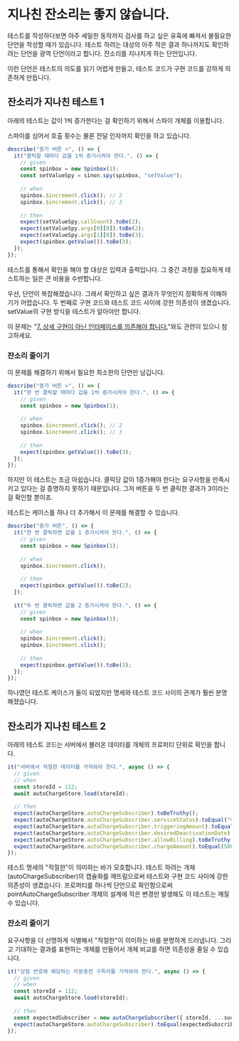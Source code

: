# 지나친 잔소리는 좋지 않습니다.

테스트를 작성하다보면 아주 세밀한 동작까지 검사를 하고 싶은 유혹에 빠져서 불필요한 단언을 작성할 때가 있습니다. 테스트 하려는 대상의 아주 작은 결과 하나까지도 확인하려는 단언을 광역 단언이라고 합니다. 잔소리를 지나치게 하는 단언입니다.

이런 단언은 테스트의 의도를 읽기 어렵게 만들고, 테스트 코드가 구현 코드를 강하게 의존하게 만듭니다.

## 잔소리가 지나친 테스트 1

아래의 테스트는 값이 1씩 증가한다는 걸 확인하기 위해서 스파이 개체를 이용합니다.

스파이를 심어서 호출 횟수는 물론 전달 인자까지 확인을 하고 있습니다.

```typescript
describe("증가 버튼 >", () => {
  it("클릭할 때마다 값을 1씩 증가시켜야 한다.", () => {
    // given
    const spinbox = new Spinbox(1);
    const setValueSpy = sinon.spy(spinbox, "setValue");
 
    // when
    spinbox.$increment.click(); // 2
    spinbox.$increment.click(); // 3
 
    // then
    expect(setValueSpy.callCount).toBe(2);
    expect(setValueSpy.args[0][0]).toBe(2);
    expect(setValueSpy.args[1][0]).toBe(3);
    expect(spinbox.getValue()).toBe(3);
  });
});
```

테스트를 통해서 확인을 해야 할 대상은 입력과 출력입니다. 그 중간 과정을 집요하게 테스트하는 일은 큰 비용을 수반합니다.



우선, 단언이 복잡해졌습니다. 그래서 확인하고 싶은 결과가 무엇인지 정확하게 이해하기가 어렵습니다. 두 번째로 구현 코드와 테스트 코드 사이에 강한 의존성이 생겼습니다. setValue의 구현 방식을 테스트가 알아야만 합니다.

이 문제는 "[7. 상세 구현이 아닌 인터페이스를 의존해야 합니다.](https://wiki.mm.meshkorea.net/pages/viewpage.action?pageId=78951035)"와도 관련이 있으니 참고하세요.

### 잔소리 줄이기

이 문제를 해결하기 위해서 필요한 최소한의 단언만 남깁니다.

```typescript
describe("증가 버튼 >", () => {
  it("한 번 클릭할 때마다 값을 1씩 증가시켜야 한다.", () => {
    // given
    const spinbox = new Spinbox(1);
 
    // when
    spinbox.$increment.click(); // 2
    spinbox.$increment.click(); // 3
 
    // then
    expect(spinbox.getValue()).toBe(3);
  });
});
```

하지만 이 테스트는 조금 아쉽습니다. 클릭당 값이 1증가해야 한다는 요구사항을 만족시키고 있다는 걸 증명하지 못하기 때문입니다. 그저 버튼을 두 번 클릭한 결과가 3이라는 걸 확인할 뿐이죠.

테스트는 케이스를 하나 더 추가해서 이 문제를 해결할 수 있습니다.

```typescript
describe("증가 버튼", () => {
  it("한 번 클릭하면 값을 1 증가시켜야 한다.", () => {
    // given
    const spinbox = new Spinbox(1);
 
    // when
    spinbox.$increment.click();
 
    // then
    expect(spinbox.getValue()).toBe(2);
  });
 
  it("두 번 클릭하면 값을 2 증가시켜야 한다.", () => {
    // given
    const spinbox = new Spinbox(1);
 
    // when
    spinbox.$increment.click();
    spinbox.$increment.click();
 
    // then
    expect(spinbox.getValue()).toBe(3);
  });
});
```

하나였던 테스트 케이스가 둘이 되었지만 명세와 테스트 코드 사이의 관계가 훨씬 분명해졌습니다.

## **잔소리가 지나친 테스트 2**

아래의 테스트 코드는 서버에서 불러온 데이터를 개체의 프로퍼티 단위로 확인을 합니다.

```typescript
it("서버에서 적절한 데이터를 가져와야 한다.", async () => {
  // given
  // when
  const storeId = 112;
  await autoChargeStore.load(storeId);
 
  // then
  expect(autoChargeStore.autoChargeSubscriber).toBeTruthy();
  expect(autoChargeStore.autoChargeSubscriber.serviceStatus).toEqual("이용중");
  expect(autoChargeStore.autoChargeSubscriber.triggeringAmount).toEqual(100000);
  expect(autoChargeStore.autoChargeSubscriber.desiredDeactivationDate).toEqual("2019-12-03T03:26:15Z");
  expect(autoChargeStore.autoChargeSubscriber.allowBilling).toBeTruthy();
  expect(autoChargeStore.autoChargeSubscriber.chargeAmount).toEqual(500000);
});
```

테스트 명세의 "적절한"이 의미하는 바가 모호합니다. 테스트 하려는 개체(autoChargeSubscriber)의 캡슐화를 깨뜨림으로써 테스트와 구현 코드 사이에 강한 의존성이 생겼습니다. 프로퍼티를 하나씩 단언으로 확인함으로써 pointAutoChargeSubscriber 개체의 설계에 작은 변경만 발생해도 이 테스트는 깨질 수 있습니다.

### 잔소리 줄이기

요구사항을 더 선명하게 식별해서 "적절한"이 의미하는 바를 분명하게 드러냅니다. 그리고 기대하는 결과를 표현하는 개체를 만들어서 개체 비교를 하면 의존성을 줄일 수 있습니다.

```typescript
it("상점 번호에 해당하는 자동충전 구독자를 가져와야 한다.", async () => {
  // given
  // when
  const storeId = 112;
  await autoChargeStore.load(storeId);
 
  // then
  const expectedSubscriber = new autoChargeSubscriber({ storeId, ...successfulDummyResponse });
  expect(autoChargeStore.autoChargeSubscriber).toEqual(expectedSubscriber);
});
```